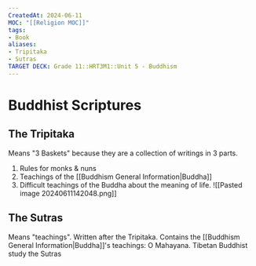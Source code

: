 ```yaml
---
CreatedAt: 2024-06-11
MOC: "[[Religion MOC]]"
tags:
- Book
aliases:
- Tripitaka
- Sutras
TARGET DECK: Grade 11::HRT3M1::Unit 5 - Buddhism
---
```


# Buddhist Scriptures

## The Tripitaka
Means "3 Baskets" because they are a collection of writings in 3 parts.
1. Rules for monks & nuns
2. Teachings of the [[Buddhism General Information|Buddha]]
3. Difficult teachings of the Buddha about the meaning of life.
![[Pasted image 20240611142048.png]]
<!--ID: 1718200311898-->


## The Sutras
Means "teachings". Written after the Tripitaka. Contains the [[Buddhism General Information|Buddha]]'s teachings: O Mahayana.
Tibetan Buddhist study the Sutras
<!--ID: 1718200311900-->
